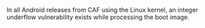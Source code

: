 In all Android releases from CAF using the Linux kernel, an integer underflow vulnerability exists while processing the boot image.